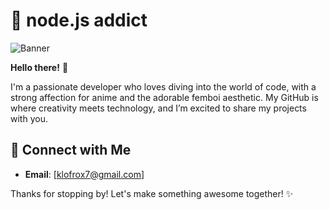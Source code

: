 # 🌸 node.js addict 

![Banner](https://i.hizliresim.com/e8vonze.png)

**Hello there!** 👋

I'm a passionate developer who loves diving into the world of code, with a strong affection for anime and the adorable femboi aesthetic. My GitHub is where creativity meets technology, and I’m excited to share my projects with you.

## 💬 Connect with Me
- **Email**: [klofrox7@gmail.com]

Thanks for stopping by! Let's make something awesome together! ✨

